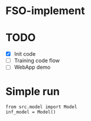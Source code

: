 # FSO-implement
# TODO
- [x] Init code
- [ ] Training code flow
- [ ] WebApp demo

# Simple run

```
from src.model import Model
inf_model = Model()
```
